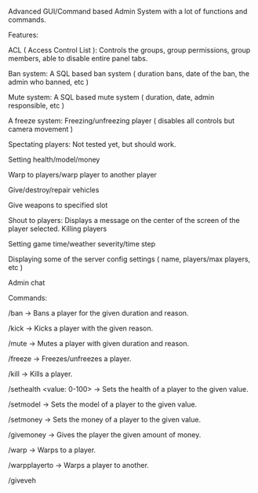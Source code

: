 Advanced GUI/Command based Admin System with a lot of functions and commands.

Features:

ACL ( Access Control List ): Controls the groups, group permissions, group members, able to disable entire panel tabs.

Ban system: A SQL based ban system ( duration bans, date of the ban, the admin who banned, etc )

Mute system: A SQL based mute system ( duration, date, admin responsible, etc )

A freeze system: Freezing/unfreezing player ( disables all controls but camera movement )

Spectating players: Not tested yet, but should work.

Setting health/model/money

Warp to players/warp player to another player

Give/destroy/repair vehicles

Give weapons to specified slot

Shout to players: Displays a message on the center of the screen of the player selected.
Killing players

Setting game time/weather severity/time step

Displaying some of the server config settings ( name, players/max players, etc )

Admin chat

Commands:

/ban <player> <duration in minutes> <reason> -> Bans a player for the given duration and reason.

/kick <player> <reason> -> Kicks a player with the given reason.

/mute <player> <duration in seconds> <reason> -> Mutes a player with given duration and reason.

/freeze <player> -> Freezes/unfreezes a player.

/kill <player> -> Kills a player.

/sethealth <player> <value: 0-100> -> Sets the health of a player to the given value.

/setmodel <player> <model ID> -> Sets the model of a player to the given value.

/setmoney <player> <amount> -> Sets the money of a player to the given value.

/givemoney <player> <amount> -> Gives the player the given amount of money.

/warp <player> -> Warps to a player.

/warpplayerto <player> <player to> -> Warps a player to another.

/giveveh <player> <model ID> <template> -> Gives a vehicle to a player.

/repairveh <player> -> Repairs the vehicle of a player.

/destroyveh <player> -> Destroys the vehicle of a player.

/giveweap <player> <weapon ID> -> Gives 100 ammo ( 30 magazine, 70 extra ammo ) of the specified weapon.

/giveadmin <player> -> Sets the ACL group of the player to "Admin".

/takeadmin <player> -> Removes the player from the "Admin" ACL group.

/shout <player> <message> -> Displays a message on the player screen.

/settime <value: 0-23> -> Sets the default world time to the specified value.

/settimestep <value> -> Sets the default world time step to the specified value.

/setweather <value: 0-2> -> Sets the default world weather severity to the specified value.


Players tab: http://cubeupload.com/im/fr6I9D.jpg, http://cubeupload.com/im/7XpAtN.jpg

Bans tab: http://cubeupload.com/im/TgGnbv.jpg

Server tab: http://cubeupload.com/im/ULaIR7.jpg

Admin chat tab: http://cubeupload.com/im/bvRXoM.jpg

ACL tab: http://cubeupload.com/im/0OoEvo.jpg, http://cubeupload.com/im/mVcT11.jpg

Toggle key: P

IMPORTANT:

You must make at least ONE person an Admin, for this you must put the Steam ID in server/admin_server.lua -> "firstAdmin" variable, from then, you can make others Admin by using the panel.
